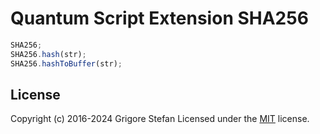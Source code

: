 # Quantum Script Extension SHA256

```javascript
SHA256;
SHA256.hash(str);
SHA256.hashToBuffer(str);
```

## License

Copyright (c) 2016-2024 Grigore Stefan
Licensed under the [MIT](LICENSE) license.
